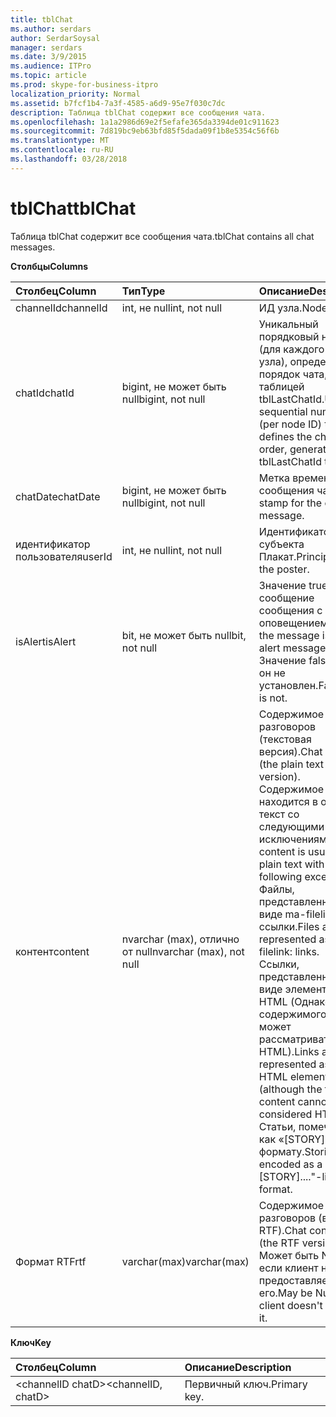 ```yaml
---
title: tblChat
ms.author: serdars
author: SerdarSoysal
manager: serdars
ms.date: 3/9/2015
ms.audience: ITPro
ms.topic: article
ms.prod: skype-for-business-itpro
localization_priority: Normal
ms.assetid: b7fcf1b4-7a3f-4585-a6d9-95e7f030c7dc
description: Таблица tblChat содержит все сообщения чата.
ms.openlocfilehash: 1a1a2986d69e2f5efafe365da3394de01c911623
ms.sourcegitcommit: 7d819bc9eb63bfd85f5dada09f1b8e5354c56f6b
ms.translationtype: MT
ms.contentlocale: ru-RU
ms.lasthandoff: 03/28/2018
---
```

# <a name="tblchat"></a><span data-ttu-id="c4b1f-103">tblChat</span><span class="sxs-lookup"><span data-stu-id="c4b1f-103">tblChat</span></span>
 
<span data-ttu-id="c4b1f-104">Таблица tblChat содержит все сообщения чата.</span><span class="sxs-lookup"><span data-stu-id="c4b1f-104">tblChat contains all chat messages.</span></span>
  
<span data-ttu-id="c4b1f-105">**Столбцы**</span><span class="sxs-lookup"><span data-stu-id="c4b1f-105">**Columns**</span></span>

|<span data-ttu-id="c4b1f-106">**Столбец**</span><span class="sxs-lookup"><span data-stu-id="c4b1f-106">**Column**</span></span>|<span data-ttu-id="c4b1f-107">**Тип**</span><span class="sxs-lookup"><span data-stu-id="c4b1f-107">**Type**</span></span>|<span data-ttu-id="c4b1f-108">**Описание**</span><span class="sxs-lookup"><span data-stu-id="c4b1f-108">**Description**</span></span>|
|:-----|:-----|:-----|
|<span data-ttu-id="c4b1f-109">channelId</span><span class="sxs-lookup"><span data-stu-id="c4b1f-109">channelId</span></span>  <br/> |<span data-ttu-id="c4b1f-110">int, не null</span><span class="sxs-lookup"><span data-stu-id="c4b1f-110">int, not null</span></span>  <br/> |<span data-ttu-id="c4b1f-111">ИД узла.</span><span class="sxs-lookup"><span data-stu-id="c4b1f-111">Node ID.</span></span>  <br/> |
|<span data-ttu-id="c4b1f-112">chatId</span><span class="sxs-lookup"><span data-stu-id="c4b1f-112">chatId</span></span>  <br/> |<span data-ttu-id="c4b1f-113">bigint, не может быть null</span><span class="sxs-lookup"><span data-stu-id="c4b1f-113">bigint, not null</span></span>  <br/> |<span data-ttu-id="c4b1f-114">Уникальный порядковый номер (для каждого ИД узла), определяющий порядок чата, таблицей tblLastChatId.</span><span class="sxs-lookup"><span data-stu-id="c4b1f-114">Unique sequential number (per node ID) that defines the chat room order, generated by tblLastChatId table.</span></span>  <br/> |
|<span data-ttu-id="c4b1f-115">chatDate</span><span class="sxs-lookup"><span data-stu-id="c4b1f-115">chatDate</span></span>  <br/> |<span data-ttu-id="c4b1f-116">bigint, не может быть null</span><span class="sxs-lookup"><span data-stu-id="c4b1f-116">bigint, not null</span></span>  <br/> |<span data-ttu-id="c4b1f-117">Метка времени для сообщения чата.</span><span class="sxs-lookup"><span data-stu-id="c4b1f-117">Time stamp for the chat message.</span></span>  <br/> |
|<span data-ttu-id="c4b1f-118">идентификатор пользователя</span><span class="sxs-lookup"><span data-stu-id="c4b1f-118">userId</span></span>  <br/> |<span data-ttu-id="c4b1f-119">int, не null</span><span class="sxs-lookup"><span data-stu-id="c4b1f-119">int, not null</span></span>  <br/> |<span data-ttu-id="c4b1f-120">Идентификатор субъекта Плакат.</span><span class="sxs-lookup"><span data-stu-id="c4b1f-120">Principal ID of the poster.</span></span>  <br/> |
|<span data-ttu-id="c4b1f-121">isAlert</span><span class="sxs-lookup"><span data-stu-id="c4b1f-121">isAlert</span></span>  <br/> |<span data-ttu-id="c4b1f-122">bit, не может быть null</span><span class="sxs-lookup"><span data-stu-id="c4b1f-122">bit, not null</span></span>  <br/> |<span data-ttu-id="c4b1f-123">Значение true, если сообщение сообщения с оповещением.</span><span class="sxs-lookup"><span data-stu-id="c4b1f-123">True if the message is an alert message.</span></span> <span data-ttu-id="c4b1f-124">Значение false, если он не установлен.</span><span class="sxs-lookup"><span data-stu-id="c4b1f-124">False if it is not.</span></span>  <br/> |
|<span data-ttu-id="c4b1f-125">контент</span><span class="sxs-lookup"><span data-stu-id="c4b1f-125">content</span></span>  <br/> |<span data-ttu-id="c4b1f-126">nvarchar (max), отлично от null</span><span class="sxs-lookup"><span data-stu-id="c4b1f-126">nvarchar (max), not null</span></span>  <br/> | <span data-ttu-id="c4b1f-127">Содержимое разговоров (текстовая версия).</span><span class="sxs-lookup"><span data-stu-id="c4b1f-127">Chat content (the plain text version).</span></span> <span data-ttu-id="c4b1f-128">Содержимое обычно находится в обычный текст со следующими исключениями:</span><span class="sxs-lookup"><span data-stu-id="c4b1f-128">The content is usually in plain text with the following exceptions:</span></span> <br/>  <span data-ttu-id="c4b1f-129">Файлы, представленные в виде ma-filelink: ссылки.</span><span class="sxs-lookup"><span data-stu-id="c4b1f-129">Files are represented as ma-filelink: links.</span></span> <br/>  <span data-ttu-id="c4b1f-130">Ссылки, представленные в виде элементов HTML (Однако тип содержимого не может рассматриваться HTML).</span><span class="sxs-lookup"><span data-stu-id="c4b1f-130">Links are represented as an HTML element (although the type of content cannot be considered HTML).</span></span> <br/>  <span data-ttu-id="c4b1f-131">Статьи, помеченные как «[STORY]....»-формату.</span><span class="sxs-lookup"><span data-stu-id="c4b1f-131">Stories are encoded as a "[STORY]...."-like format.</span></span> <br/> |
|<span data-ttu-id="c4b1f-132">Формат RTF</span><span class="sxs-lookup"><span data-stu-id="c4b1f-132">rtf</span></span>  <br/> |<span data-ttu-id="c4b1f-133">varchar(max)</span><span class="sxs-lookup"><span data-stu-id="c4b1f-133">varchar(max)</span></span>  <br/> |<span data-ttu-id="c4b1f-134">Содержимое разговоров (версия RTF).</span><span class="sxs-lookup"><span data-stu-id="c4b1f-134">Chat content (the RTF version).</span></span> <span data-ttu-id="c4b1f-135">Может быть Null, если клиент не предоставляет его.</span><span class="sxs-lookup"><span data-stu-id="c4b1f-135">May be Null if client doesn't provide it.</span></span>  <br/> |
   
<span data-ttu-id="c4b1f-136">**Ключ**</span><span class="sxs-lookup"><span data-stu-id="c4b1f-136">**Key**</span></span>

|<span data-ttu-id="c4b1f-137">**Столбец**</span><span class="sxs-lookup"><span data-stu-id="c4b1f-137">**Column**</span></span>|<span data-ttu-id="c4b1f-138">**Описание**</span><span class="sxs-lookup"><span data-stu-id="c4b1f-138">**Description**</span></span>|
|:-----|:-----|
|<span data-ttu-id="c4b1f-139">\<channelID chatD\></span><span class="sxs-lookup"><span data-stu-id="c4b1f-139">\<channelID, chatD\></span></span>  <br/> |<span data-ttu-id="c4b1f-140">Первичный ключ.</span><span class="sxs-lookup"><span data-stu-id="c4b1f-140">Primary key.</span></span>  <br/> |
   

